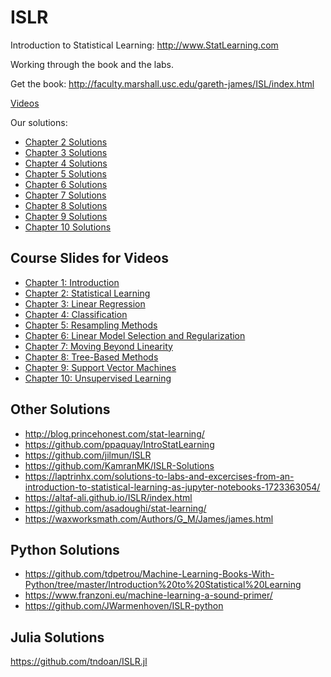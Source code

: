 # ISLR
Introduction to Statistical Learning: http://www.StatLearning.com

Working through the book and the labs.

Get the book: http://faculty.marshall.usc.edu/gareth-james/ISL/index.html

[Videos](https://www.r-bloggers.com/2014/09/in-depth-introduction-to-machine-learning-in-15-hours-of-expert-videos/)

Our solutions:

- [Chapter 2 Solutions](chapter02)
- [Chapter 3 Solutions](chapter03)
- [Chapter 4 Solutions](chapter04)
- [Chapter 5 Solutions](chapter05)
- [Chapter 6 Solutions](chapter06)
- [Chapter 7 Solutions](chapter07)
- [Chapter 8 Solutions](chapter08)
- [Chapter 9 Solutions](chapter09)
- [Chapter 10 Solutions](chapter10)

## Course Slides for Videos

- [Chapter 1: Introduction ](https://web.stanford.edu/~hastie/MOOC-Slides/introduction.pdf)
- [Chapter 2: Statistical Learning ](https://web.stanford.edu/~hastie/MOOC-Slides/statistical_learning.pdf)
- [Chapter 3: Linear Regression ](https://web.stanford.edu/~hastie/MOOC-Slides/linear_regression.pdf)
- [Chapter 4: Classification ](https://web.stanford.edu/~hastie/MOOC-Slides/classification.pdf)
- [Chapter 5: Resampling Methods ](https://web.stanford.edu/~hastie/MOOC-Slides/cv_boot.pdf)
- [Chapter 6: Linear Model Selection and Regularization ](https://web.stanford.edu/~hastie/MOOC-Slides/model_selection.pdf)
- [Chapter 7: Moving Beyond Linearity ](https://web.stanford.edu/~hastie/MOOC-Slides/nonlinear.pdf)
- [Chapter 8: Tree-Based Methods ](https://web.stanford.edu/~hastie/MOOC-Slides/trees.pdf)
- [Chapter 9: Support Vector Machines ](https://web.stanford.edu/~hastie/MOOC-Slides/svm.pdf)
- [Chapter 10: Unsupervised Learning](https://web.stanford.edu/~hastie/MOOC-Slides/unsupervised.pdf)

## Other Solutions

- http://blog.princehonest.com/stat-learning/
- https://github.com/ppaquay/IntroStatLearning
- https://github.com/jilmun/ISLR
- https://github.com/KamranMK/ISLR-Solutions
- https://laptrinhx.com/solutions-to-labs-and-excercises-from-an-introduction-to-statistical-learning-as-jupyter-notebooks-1723363054/
- https://altaf-ali.github.io/ISLR/index.html
- https://github.com/asadoughi/stat-learning/
- https://waxworksmath.com/Authors/G_M/James/james.html

## Python Solutions

- https://github.com/tdpetrou/Machine-Learning-Books-With-Python/tree/master/Introduction%20to%20Statistical%20Learning
- https://www.franzoni.eu/machine-learning-a-sound-primer/
- https://github.com/JWarmenhoven/ISLR-python

## Julia Solutions

https://github.com/tndoan/ISLR.jl

